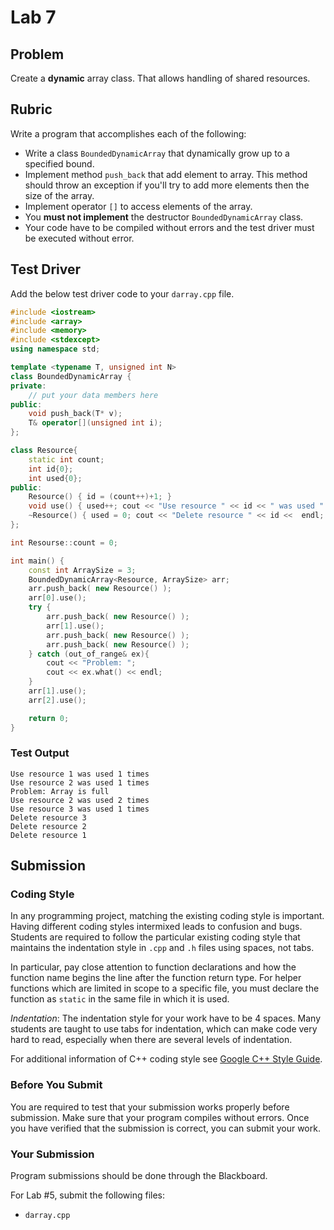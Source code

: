 # Lab 7

## Problem

Create a **dynamic** array class. That allows handling of shared resources.

## Rubric

Write a program that accomplishes each of the following:

- Write a class `BoundedDynamicArray` that dynamically grow up to a specified bound.
- Implement method `push_back` that add element to array. This method should throw an exception if you'll try to add more elements then the size of the array.
- Implement operator `[]` to access elements of the array.
- You **must not implement** the destructor `BoundedDynamicArray` class.
- Your code have to be compiled without errors and the test driver must be executed without error.


## Test Driver

Add the below test driver code to your `darray.cpp` file.

```c++
#include <iostream>
#include <array>
#include <memory>
#include <stdexcept>
using namespace std;

template <typename T, unsigned int N>
class BoundedDynamicArray {
private:
    // put your data members here
public:
    void push_back(T* v);
    T& operator[](unsigned int i);
};

class Resource{
    static int count;
    int id{0};
    int used{0};
public:
    Resource() { id = (count++)+1; }
    void use() { used++; cout << "Use resource " << id << " was used " << used << " times" << endl; }
    ~Resource() { used = 0; cout << "Delete resource " << id <<  endl; }
};

int Resourse::count = 0;

int main() {
    const int ArraySize = 3;
    BoundedDynamicArray<Resource, ArraySize> arr;
    arr.push_back( new Resource() );
    arr[0].use();
    try {
        arr.push_back( new Resource() );
        arr[1].use();
        arr.push_back( new Resource() );
        arr.push_back( new Resource() );
    } catch (out_of_range& ex){
        cout << "Problem: ";
        cout << ex.what() << endl;
    }
    arr[1].use();
    arr[2].use();

    return 0;
}
```

### Test Output
```
Use resource 1 was used 1 times
Use resource 2 was used 1 times
Problem: Array is full
Use resource 2 was used 2 times
Use resource 3 was used 1 times
Delete resource 3
Delete resource 2
Delete resource 1
```

## Submission

### Coding Style

In any programming project, matching the existing coding style is important. Having different coding styles intermixed leads to confusion and bugs. Students are required to follow the particular existing coding style that maintains the indentation style in `.cpp` and `.h` files using spaces, not tabs.

In particular, pay close attention to function declarations and how the function name begins the line after the function return type. For helper functions which are limited in scope to a specific file, you must declare the function as `static` in the same file in which it is used.

*Indentation*: The indentation style for your work have to be 4 spaces. Many students are taught to use tabs for indentation, which can make code very hard to read, especially when there are several levels of indentation.

For additional information of C++ coding style see [Google C++ Style Guide](https://google.github.io/styleguide/cppguide.html).

### Before You Submit

You are required to test that your submission works properly before submission. Make sure that your program compiles without errors. Once you have verified that the submission is correct, you can submit your work.


### Your Submission

Program submissions should be done through the Blackboard.

For Lab #5, submit the following files:

- `darray.cpp`
